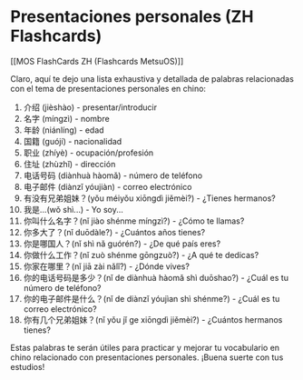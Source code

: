 # Presentaciones personales (ZH Flashcards)

[[MOS FlashCards ZH (Flashcards MetsuOS)]]

Claro, aquí te dejo una lista exhaustiva y detallada de palabras relacionadas con el tema de presentaciones personales en chino:

1. 介绍 (jièshào) - presentar/introducir
2. 名字 (míngzì) - nombre
3. 年龄 (niánlíng) - edad
4. 国籍 (guójí) - nacionalidad
5. 职业 (zhíyè) - ocupación/profesión
6. 住址 (zhùzhǐ) - dirección
7. 电话号码 (diànhuà hàomǎ) - número de teléfono
8. 电子邮件 (diànzǐ yóujiàn) - correo electrónico
9. 有没有兄弟姐妹？(yǒu méiyǒu xiōngdì jiěmèi?) - ¿Tienes hermanos?
10. 我是...(wǒ shì...) - Yo soy...
11. 你叫什么名字？(nǐ jiào shénme míngzì?) - ¿Cómo te llamas?
12. 你多大了？(nǐ duōdàle?) - ¿Cuántos años tienes?
13. 你是哪国人？(nǐ shì nǎ guórén?) - ¿De qué país eres?
14. 你做什么工作？(nǐ zuò shénme gōngzuò?) - ¿A qué te dedicas?
15. 你家在哪里？(nǐ jiā zài nǎlǐ?) - ¿Dónde vives?
16. 你的电话号码是多少？(nǐ de diànhuà hàomǎ shì duōshao?) - ¿Cuál es tu número de teléfono?
17. 你的电子邮件是什么？(nǐ de diànzǐ yóujìan shì shénme?) - ¿Cuál es tu correo electrónico?
18. 你有几个兄弟姐妹？(nǐ yǒu jǐ ge xiōngdì jiěmèi?) - ¿Cuántos hermanos tienes?

Estas palabras te serán útiles para practicar y mejorar tu vocabulario en chino relacionado con presentaciones personales. ¡Buena suerte con tus estudios!
